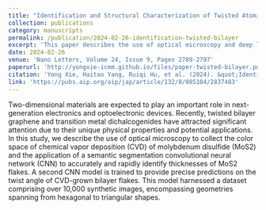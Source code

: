 ```yaml
---
title: "Identification and Structural Characterization of Twisted Atomically Thin Bilayer Materials by Deep Learning"
collection: publications
category: manuscripts
permalink: /publication/2024-02-26-identification-twisted-bilayer
excerpt: 'This paper describes the use of optical microscopy and deep learning to identify and characterize twisted bilayer materials.'
date: 2024-02-26
venue: 'Nano Letters, Volume 24, Issue 9, Pages 2789-2797'
paperurl: 'http://yongxie-icmm.github.io/files/paper-twisted-bilayer.pdf'
citation: 'Yong Xie, Haitao Yang, Ruiqi Hu, et al. (2024). &quot;Identification and Structural Characterization of Twisted Atomically Thin Bilayer Materials by Deep Learning.&quot; <i>Nano Letters</i>, 24(9), 2789-2797.'
link: 'https://pubs.aip.org/aip/jap/article/132/8/085104/2837483'
---
```


Two-dimensional materials are expected to play an important role in next-generation electronics and optoelectronic devices. Recently, twisted bilayer graphene and transition metal dichalcogenides have attracted significant attention due to their unique physical properties and potential applications. In this study, we describe the use of optical microscopy to collect the color space of chemical vapor deposition (CVD) of molybdenum disulfide (MoS2) and the application of a semantic segmentation convolutional neural network (CNN) to accurately and rapidly identify thicknesses of MoS2 flakes. A second CNN model is trained to provide precise predictions on the twist angle of CVD-grown bilayer flakes. This model harnessed a dataset comprising over 10,000 synthetic images, encompassing geometries spanning from hexagonal to triangular shapes.
